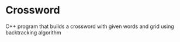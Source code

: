 # Crossword
C++ program that builds a crossword with given words and grid using backtracking algorithm 
